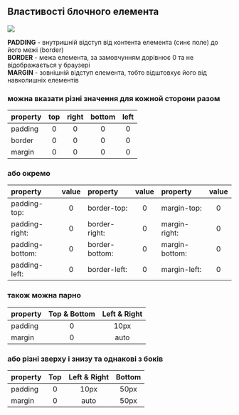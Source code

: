 ## Властивості блочного елемента

![](box-model-1.png/733x502)

__PADDING__ - внутришній відступ від контента елемента (синє поле) до його межі (border)  
__BORDER__ - межа елемента, за замовчунням дорівнює 0 та не відображається у браузері  
__MARGIN__ - зовнішній відступ елемента, тобто відштовхує його від навколишніх елементів

### можна вказати різні значення для кожной сторони разом

| property | top    | right    | bottom | left     | 
|:-------- |:------:|:--------:|:------:|:--------:|
| padding  | 0      | 0        | 0      | 0        |
| border   | 0      | 0        | 0      | 0        |
| margin   | 0      | 0        | 0      | 0        |


### або окремо 
| property        | value  | property       | value  | property       | value  |
|:----------------|:------:|:-------------- |:------:|:---------------|:------:|
| padding-top:    | 0      | border-top:    | 0      | margin-top:    | 0      |
| padding-right:  | 0      | border-right:  | 0      | margin-right:  | 0      | 
| padding-bottom: | 0      | border-bottom: | 0      | margin-bottom: | 0      | 
| padding-left:   | 0      | border-left:   | 0      | margin-left:   | 0      | 

### також можна парно
| property | Top & Bottom | Left & Right | 
|:-------- |:------------:|:------------:|
| padding  | 0            | 10px         |
| margin   | 0            | auto         |

### або різні зверху і знизу та однакові з боків 
| property | Top  | Left & Right | Bottom |
|:-------- |:----:|:------------:|:------:|
| padding  | 0    | 10px         | 50px   |
| margin   | 0    | auto         | 50px   |
